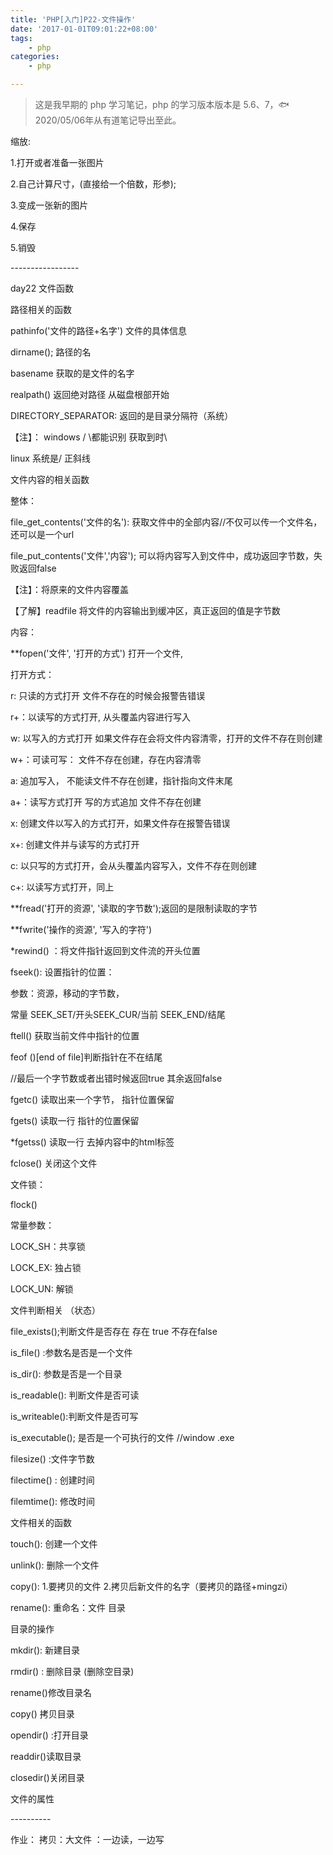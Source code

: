```yaml
---
title: 'PHP[入门]P22-文件操作'
date: '2017-01-01T09:01:22+08:00'
tags:
    - php
categories:
    - php

---
```




> 这是我早期的 php 学习笔记，php 的学习版本版本是 5.6、7，🐟2020/05/06年从有道笔记导出至此。


缩放:

1.打开或者准备一张图片

2.自己计算尺寸，(直接给一个倍数，形参);

3.变成一张新的图片

4.保存

5.销毁

\-\-\-\-\-\-\-\-\-\-\-\-\-\-\-\--

day22 文件函数

路径相关的函数

pathinfo(\'文件的路径+名字\') 文件的具体信息

dirname(); 路径的名

basename 获取的是文件的名字

realpath() 返回绝对路径 从磁盘根部开始

DIRECTORY\_SEPARATOR: 返回的是目录分隔符（系统）

【注】： windows / \\都能识别 获取到时\\

linux 系统是/ 正斜线

文件内容的相关函数

整体：

file\_get\_contents(\'文件的名\'):
获取文件中的全部内容//不仅可以传一个文件名，还可以是一个url

file\_put\_contents(\'文件\',\'内容\');
可以将内容写入到文件中，成功返回字节数，失败返回false

【注】：将原来的文件内容覆盖

【了解】readfile 将文件的内容输出到缓冲区，真正返回的值是字节数

内容：

\*\*fopen(\'文件\', \'打开的方式\') 打开一个文件,

打开方式：

r: 只读的方式打开 文件不存在的时候会报警告错误

r+：以读写的方式打开, 从头覆盖内容进行写入

w: 以写入的方式打开 如果文件存在会将文件内容清零，打开的文件不存在则创建

w+：可读可写： 文件不存在创建，存在内容清零

a: 追加写入， 不能读文件不存在创建，指针指向文件末尾

a+：读写方式打开 写的方式追加 文件不存在创建

x: 创建文件以写入的方式打开，如果文件存在报警告错误

x+: 创建文件并与读写的方式打开

c: 以只写的方式打开，会从头覆盖内容写入，文件不存在则创建

c+: 以读写方式打开，同上

\*\*fread(\'打开的资源\', \'读取的字节数\');返回的是限制读取的字节

\*\*fwrite(\'操作的资源\', \'写入的字符\')

\*rewind() ：将文件指针返回到文件流的开头位置

fseek(): 设置指针的位置：

参数：资源，移动的字节数，

常量 SEEK\_SET/开头SEEK\_CUR/当前 SEEK\_END/结尾

ftell() 获取当前文件中指针的位置

feof ()\[end of file\]判断指针在不在结尾

//最后一个字节数或者出错时候返回true 其余返回false

fgetc() 读取出来一个字节， 指针位置保留

fgets() 读取一行 指针的位置保留

\*fgetss() 读取一行 去掉内容中的html标签

fclose() 关闭这个文件

文件锁：

flock()

常量参数：

LOCK\_SH：共享锁

LOCK\_EX: 独占锁

LOCK\_UN: 解锁

文件判断相关 （状态）

file\_exists();判断文件是否存在 存在 true 不存在false

is\_file() :参数名是否是一个文件

is\_dir(): 参数是否是一个目录

is\_readable(): 判断文件是否可读

is\_writeable():判断文件是否可写

is\_executable(); 是否是一个可执行的文件 //window .exe

filesize() :文件字节数

filectime() : 创建时间

filemtime(): 修改时间

文件相关的函数

touch(): 创建一个文件

unlink(): 删除一个文件

copy(): 1.要拷贝的文件 2.拷贝后新文件的名字（要拷贝的路径+mingzi）

rename(): 重命名：文件 目录

目录的操作

mkdir(): 新建目录

rmdir() : 删除目录 (删除空目录)

rename()修改目录名

copy() 拷贝目录

opendir() :打开目录

readdir()读取目录

closedir()关闭目录

文件的属性

\-\-\-\-\-\-\-\-\--

作业： 拷贝：大文件 ：一边读，一边写
